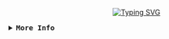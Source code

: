<div align="center">

[![Typing SVG](https://readme-typing-svg.herokuapp.com?font=Iosevka&pause=1000&color=C2C2C2&center=true&vCenter=true&width=435&lines=Hi+%F0%9F%91%8B%2C+I'm+Abel+Carrizo;A+Software+Engineering+Student)](https://git.io/typing-svg)

</div>

<details>
<summary><samp><b>More Info</b></samp></summary>

<h3 align="left">Programming and Markup Languages</h3>
<p align="left">
<a href="#"><img alt="Python" src="https://img.shields.io/badge/python%20-%2314354C.svg?&style=for-the-badge&logo=python&logoColor=white"/></a>
<a href="#"><img alt="Markdown" src="https://img.shields.io/badge/markdown-%23000000.svg?style=for-the-badge&logo=markdown&logoColor=white"/>
</a>
<a href="#"><img alt="HTML" src="https://img.shields.io/badge/html-%23E34F26.svg?style=for-the-badge&logo=html5&logoColor=white"/></a>
<a href="#"><img alt="CSS" src="https://img.shields.io/badge/css-%23323330.svg?style=for-the-badge&logo=css3&logoColor=%23F7DF1E"/></a>
<a href="#"><img alt="JavaScript" src="https://img.shields.io/badge/javascript-%23323330.svg?style=for-the-badge&logo=javascript&logoColor=%23F7DF1E"/></a>
</p>

<h3 align="left">Frameworks and Libraries</h3>
<p align="left">
<a href="#"><img alt="Flask" src="https://img.shields.io/badge/Flask-%23000.svg?style=for-the-badge&logo=flask&logoColor=white"/></a>
<a href="#"><img alt="Django" src="https://img.shields.io/badge/Django-%23092E20.svg?style=for-the-badge&logo=django&logoColor=white"/></a>
<a href="#"><img alt="PyMongo" src="https://img.shields.io/badge/PyMongo-%234ea94b.svg?style=for-the-badge&logo=mongodb&logoColor=white"/></a>
<a href="#"><img alt="Angular" src="https://img.shields.io/badge/Angular-%23DD0031.svg?style=for-the-badge&logo=angular&logoColor=white"/></a>
</p>

<h3 align="left">Databases</h3>
<p align="left">
<a href="#"><img alt="MySQL" src="https://img.shields.io/badge/MySQL-00f.svg?style=for-the-badge&logo=mysql&logoColor=white"/></a>
<a href="#"><img alt="MariaDB" src="https://img.shields.io/badge/MariaDB-%23003535.svg?style=for-the-badge&logo=mariadb&logoColor=white"/></a>
<a href="#"><img alt="SQLite" src="https://img.shields.io/badge/SQLite-07405e.svg?style=for-the-badge&logo=sqlite&logoColor=white"/></a>
<a href="#"><img alt="MongoDB" src="https://img.shields.io/badge/MongoDB-4ea94b.svg?style=for-the-badge&logo=mongodb&logoColor=white"/></a>
<a href="#"><img alt="Microsoft SQL Server" src="https://img.shields.io/badge/Microsoft%20SQL%20Server-CC2927.svg?style=for-the-badge&logo=microsoftsqlserver&logoColor=white"/></a>
</p>

<h3 align="left">Software and Tools</h3>
<p align="left">
<a href="#"><img alt="Git" src="https://img.shields.io/badge/Git-%23F05032.svg?style=for-the-badge&logo=git&logoColor=white"/></a>
<a href="#"><img alt="GitHub" src="https://img.shields.io/badge/GitHub-181717.svg?style=for-the-badge&logo=github&logoColor=white"/></a>
<a href="#"><img alt="Visual Studio Code" src="https://img.shields.io/badge/VSCode-%23007ACC.svg?style=for-the-badge&logo=visual-studio-code&logoColor=white"/></a>
<a href="#"><img alt="Vim" src="https://img.shields.io/badge/Vim-%2311AB00.svg?style=for-the-badge&logo=vim&logoColor=white"/></a>
<a href="#"><img alt="Power BI" src="https://img.shields.io/badge/Power%20BI-F2C811.svg?style=for-the-badge&logo=power-bi&logoColor=black"/></a>
</p>

<h3 align="left">Operating Systems</h3>
<p align="left">
<a href="#"><img alt="Arch Linux" src="https://img.shields.io/badge/Arch%20Linux-1793D1.svg?style=for-the-badge&logo=arch-linux&logoColor=white"/></a>
<a href="#"><img alt="Ubuntu" src="https://img.shields.io/badge/Ubuntu-E95420.svg?style=for-the-badge&logo=ubuntu&logoColor=white"/></a>

</p>

</details>
